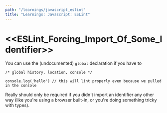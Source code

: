 ```yaml
---
path: "/learnings/javascript_eslint"
title: "Learnings: Javascript: ESLint"
---
```


# <<ESLint_Forcing_Import_Of_Some_Identifier>>

You can use the (undocumented) `global` declaration if you have to

    /* global history, location, console */

    console.log('hello') // this will lint properly even because we pulled in the console

Really should only be required if you didn't import an identifier any other way (like you're using a browser built-in, or you're doing something tricky with types).

